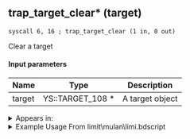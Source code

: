 ## trap_target_clear* (target)

`syscall 6, 16 ; trap_target_clear (1 in, 0 out)`

Clear a target

#### Input parameters
| Name | Type | Description
|------|------|------------
| target   | YS::TARGET_108 *   | A target object




<details>
	<summary>Appears in:</summary>
| filename | Entity (obj)
|----------|-------------
| limit\mulan\limi.bdscript       |           
| obj\B_CA020\b_ca.bdscript       | ((M) Undead Pirate A)          
| obj\B_CA030\b_ca.bdscript       | ((M) Undead Pirate B)          
| obj\B_CA040\b_ca.bdscript       | ((M) Undead Pirate C)          
| obj\B_CA040_PUB\b_ca.bdscript       | ()          
| obj\B_EX120\b_ex.bdscript       | ((B) Demyx (Only playing sitar?))          
| obj\B_EX120_HB\b_ex.bdscript       | ((B) Demyx)          
| obj\B_EX120_HB_LV99\b_ex.bdscript       | ((B99) Demyx (Limit Cut))          
| obj\B_EX260\b_ex.bdscript       | ((B) Xemnas (Armor))          
| obj\B_EX390\b_ex.bdscript       | ((B) Hooded Roxas)          
| obj\B_EX430\b_ex.bdscript       | ((?) Related to Lingering Will?)          
| obj\F_AL000\f_al.bdscript       | ((F) Water spitting statue (AL))          
| obj\P_EH000\p_eh.bdscript       | ((P) Riku)          
| obj\P_EH000_LAST\p_eh.bdscript       | ((P) Riku (final battle))          
| obj\P_EX100_KH1F\limi.bdscript       | ((P) Sora (Limit))          
| obj\P_EX100_NM_KH1F\limi.bdscript       | ((P) Sora (NM) (Limit))          
| obj\P_EX100_TR_KH1F\limi.bdscript       | ((P) Sora (TR) (Limit))          
| obj\P_EX100_WI_KH1F\limi.bdscript       | ((P) Sora (WI) (Limit))          
| obj\P_EX100_XM_KH1F\limi.bdscript       | ((P) Sora (XM) (Limit))          
| obj\P_EX350\p_ex.bdscript       | ((P) Chicken Little)          
| obj\P_EX360\p_ex.bdscript       | ((P) ??? (EX))          
| obj\P_LK020\p_lk.bdscript       | ((P) Donald (LK))          

</details>

<details>
	<summary>Example Usage From limit\mulan\limi.bdscript</summary>
```plaintext
L1061:
 popToSp 0
 pushFromPWp W16
 pushFromFSp 0
 gosub 4, L1097
 popToSp 4
 pushFromFSp 4
 syscall 6, 16 ; trap_target_clear (1 in, 0 out)
 pushFromFSp 0
 pushFromFSp 4
 pushImmf 40
 pushImmf 50
 pushImmf -8
 pushImmf -8
 pushImmf 40
 gosub 4, L1123
 ret
```
</details>

